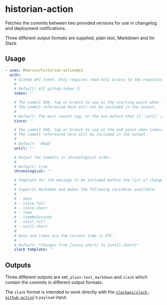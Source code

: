 # historian-action

Fetches the commits between two provided versions for use in changelog and deployment notifications.

Three different output formats are supplied, plain text, Markdown and for Slack.


## Usage

```yaml
- uses: Memrise/historian-action@v1
  with:
    # GitHub API token. Only requires read-only access to the repository.
    #
    # Default: ${{ github.token }}
    token: ''

    # The commit SHA, tag or branch to use as the starting point when looking for commits.
    # The commit referenced here will not be included in the output.
    #
    # Default: The most recent tag, or the one before that if `until` points at the same commit
    since: ''

    # The commit SHA, tag or branch to use as the end point when looking for commits.
    # The commit referenced here will be included in the output.
    #
    # Default: 'HEAD'
    until: ''

    # Output the commits in chronological order.
    #
    # Default: true
    chronological: ''

    # Template for the message to be included before the list of changes to Slack.
    #
    # Supports Markdown and makes the following variables available:
    #
    # - date
    # - since.full
    # - since.short
    # - time
    # - timeNoSeconds
    # - until.full
    # - until.short
    #
    # Date and times are the current time in UTC.
    #
    # Default: *Changes from {since.short} to {until.short}*
    slack template: ''
```


## Outputs

Three different outputs are set, `plain-text`, `markdown` and `slack` which contain the commits in different output formats.

The `slack` format is intended to work directly with the [`slackapi/slack-github-action`](https://github.com/slackapi/slack-github-action)'s `payload` input.
